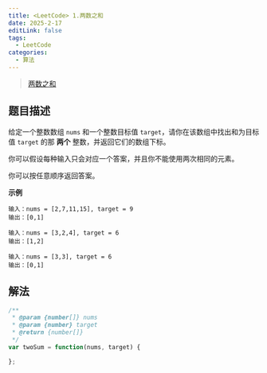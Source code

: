 ```yaml
---
title: <LeetCode> 1.两数之和
date: 2025-2-17
editLink: false
tags:
  - LeetCode
categories:
  - 算法
---
```


> [两数之和](https://leetcode.cn/problems/two-sum/description/)

## 题目描述

给定一个整数数组 `nums` 和一个整数目标值 `target`，请你在该数组中找出和为目标值 `target`  的那 **两个** 整数，并返回它们的数组下标。

你可以假设每种输入只会对应一个答案，并且你不能使用两次相同的元素。

你可以按任意顺序返回答案。

**示例**

```
输入：nums = [2,7,11,15], target = 9
输出：[0,1]

输入：nums = [3,2,4], target = 6
输出：[1,2]

输入：nums = [3,3], target = 6
输出：[0,1]
```

## 解法

```js
/**
 * @param {number[]} nums
 * @param {number} target
 * @return {number[]}
 */
var twoSum = function(nums, target) {

};
```
